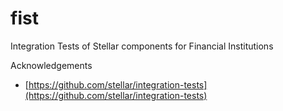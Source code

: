 # fist
Integration Tests of Stellar components for Financial Institutions

Acknowledgements
- [https://github.com/stellar/integration-tests](https://github.com/stellar/integration-tests)
